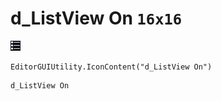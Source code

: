 # d_ListView On `16x16`
<img src="/img/d_ListView%20On.png" width=16 height=16>

``` CSharp
EditorGUIUtility.IconContent("d_ListView On")
```
```
d_ListView On
```
